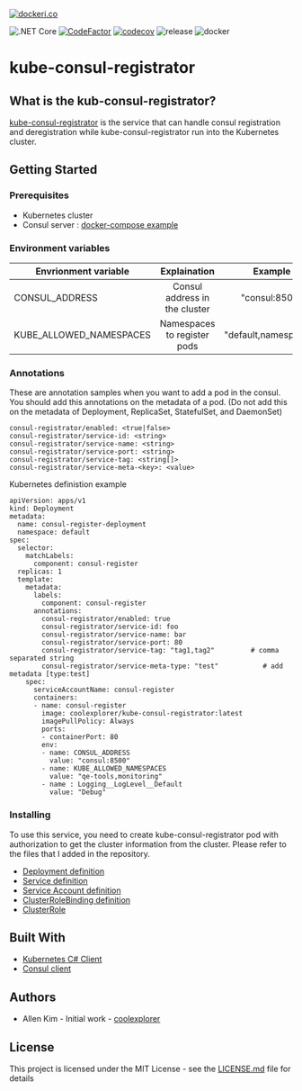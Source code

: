 [![dockeri.co](https://dockeri.co/image/coolexplorer/kube-consul-registrator)](https://hub.docker.com/r/coolexplorer/kube-consul-registrator)

![.NET Core](https://github.com/coolexplorer/kube-consul-registrator/workflows/.NET%20Core/badge.svg)
[![CodeFactor](https://www.codefactor.io/repository/github/coolexplorer/kube-consul-registrator/badge)](https://www.codefactor.io/repository/github/coolexplorer/kube-consul-registrator)
[![codecov](https://codecov.io/gh/coolexplorer/kube-consul-registrator/branch/master/graph/badge.svg)](https://codecov.io/gh/coolexplorer/kube-consul-registrator)
![release](https://badgen.net/github/release/coolexplorer/kube-consul-registrator)
![docker](https://github.com/coolexplorer/kube-consul-registrator/workflows/docker/badge.svg)

# kube-consul-registrator

## What is the kub-consul-registrator?

[kube-consul-registrator](https://github.com/coolexplorer/kube-consul-registrator) is the service that can handle consul registration and deregistration while kube-consul-registrator run into the Kubernetes cluster.

## Getting Started

### Prerequisites

- Kubernetes cluster
- Consul server : [docker-compose example](/docker/consul/docker-compose.yml)

### Environment variables

| Envrionment variable | Explaination | Example |
|---|:---:|:---:|
| CONSUL_ADDRESS | Consul address in the cluster |  "consul:8500" |
| KUBE_ALLOWED_NAMESPACES | Namespaces to register pods | "default,namespace1"


### Annotations

These are annotation samples when you want to add a pod in the consul. You should add this annotations on the metadata of a pod. (Do not add this on the metadata of Deployment, ReplicaSet, StatefulSet, and DaemonSet)

```
consul-registrator/enabled: <true|false>
consul-registrator/service-id: <string>
consul-registrator/service-name: <string>
consul-registrator/service-port: <string>
consul-registrator/service-tag: <string[]>
consul-registrator/service-meta-<key>: <value>
```
Kubernetes definistion example
```
apiVersion: apps/v1
kind: Deployment
metadata:
  name: consul-register-deployment
  namespace: default
spec:
  selector:
    matchLabels:
      component: consul-register
  replicas: 1
  template:
    metadata:
      labels:
        component: consul-register
      annotations:
        consul-registrator/enabled: true
        consul-registrator/service-id: foo
        consul-registrator/service-name: bar
        consul-registrator/service-port: 80
        consul-registrator/service-tag: "tag1,tag2"         # comma separated string
        consul-registrator/service-meta-type: "test"           # add metadata [type:test]
    spec:
      serviceAccountName: consul-register
      containers:
      - name: consul-register
        image: coolexplorer/kube-consul-registrator:latest
        imagePullPolicy: Always
        ports:
        - containerPort: 80
        env:
        - name: CONSUL_ADDRESS
          value: "consul:8500"
        - name: KUBE_ALLOWED_NAMESPACES
          value: "qe-tools,monitoring"
        - name : Logging__LogLevel__Default
          value: "Debug"
```

### Installing

To use this service, you need to create kube-consul-registrator pod with authorization to get the cluster information from the cluster. Please refer to the files that I added in the repository.
- [Deployment definition](kube-consul-registrator/k8s/kube-consul-registrator.yaml)
- [Service definition](kube-consul-registrator/k8s/kube-consul-registrator.yaml)
- [Service Account definition](kube-consul-registrator/k8s/kube-consul-registrator.yaml)
- [ClusterRoleBinding definition](kube-consul-registrator/k8s/kube-consul-registrator.yaml)
- [ClusterRole](kube-consul-registrator/k8s/kube-consul-registrator.yaml)

## Built With

- [Kubernetes C# Client](https://github.com/kubernetes-client/csharp) 
- [Consul client](https://github.com/PlayFab/consuldotnet)

## Authors
- Allen Kim - Initial work - [coolexplorer](https://github.com/coolexplorer)

## License

This project is licensed under the MIT License - see the [LICENSE.md](LICENSE.md) file for details
